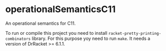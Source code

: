 # operationalSemanticsC11
An operational semantics for C11.

To run or compile this project you need to install `racket-pretty-printing-combinators` library.
For this purpose yoy need to run `make`. It needs a version of DrRacket >= 6.1.1.
